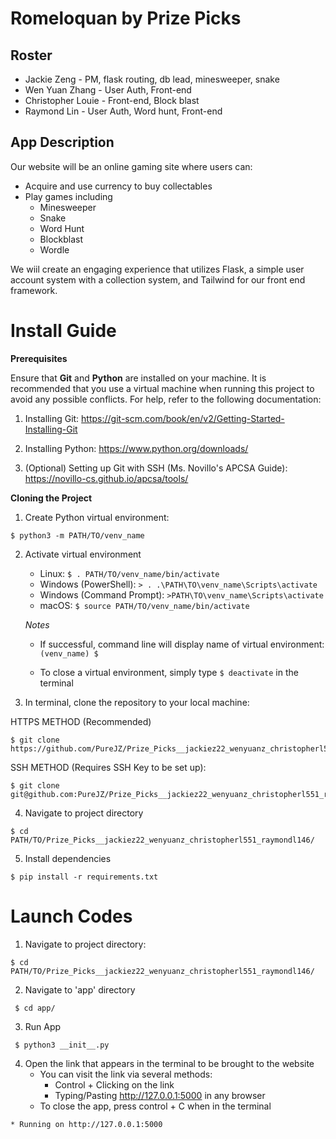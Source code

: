 # Romeloquan by Prize Picks
## Roster
* Jackie Zeng - PM, flask routing, db lead, minesweeper, snake
* Wen Yuan Zhang - User Auth, Front-end
* Christopher Louie -  Front-end, Block blast
* Raymond Lin - User Auth, Word hunt, Front-end

## App Description
Our website will be an online gaming site where users can:
 * Acquire and use currency to buy collectables 
 * Play games including 
    * Minesweeper
    * Snake
    * Word Hunt
    * Blockblast
    * Wordle

We wiil create an engaging experience that utilizes Flask, a simple user account system with a collection system, and Tailwind for our front end framework. 

# Install Guide

**Prerequisites**

Ensure that **Git** and **Python** are installed on your machine. It is recommended that you use a virtual machine when running this project to avoid any possible conflicts. For help, refer to the following documentation:
   1. Installing Git: https://git-scm.com/book/en/v2/Getting-Started-Installing-Git 
   2. Installing Python: https://www.python.org/downloads/ 

   3. (Optional) Setting up Git with SSH (Ms. Novillo's APCSA Guide): https://novillo-cs.github.io/apcsa/tools/ 
         

**Cloning the Project**
1. Create Python virtual environment:

```
$ python3 -m PATH/TO/venv_name
```

2. Activate virtual environment 

   - Linux: `$ . PATH/TO/venv_name/bin/activate`
   - Windows (PowerShell): `> . .\PATH\TO\venv_name\Scripts\activate`
   - Windows (Command Prompt): `>PATH\TO\venv_name\Scripts\activate`
   - macOS: `$ source PATH/TO/venv_name/bin/activate`

   *Notes*

   - If successful, command line will display name of virtual environment: `(venv_name) $ `

   - To close a virtual environment, simply type `$ deactivate` in the terminal


3. In terminal, clone the repository to your local machine: 

HTTPS METHOD (Recommended)

```
$ git clone https://github.com/PureJZ/Prize_Picks__jackiez22_wenyuanz_christopherl551_raymondl146.git  
```

SSH METHOD (Requires SSH Key to be set up):

```
$ git clone git@github.com:PureJZ/Prize_Picks__jackiez22_wenyuanz_christopherl551_raymondl146.git
```

4. Navigate to project directory

```
$ cd PATH/TO/Prize_Picks__jackiez22_wenyuanz_christopherl551_raymondl146/
```

5. Install dependencies

```
$ pip install -r requirements.txt
```
        
# Launch Codes

1. Navigate to project directory:

```
$ cd PATH/TO/Prize_Picks__jackiez22_wenyuanz_christopherl551_raymondl146/
```
 
2. Navigate to 'app' directory

```
 $ cd app/
```

3. Run App

```
 $ python3 __init__.py
```
4. Open the link that appears in the terminal to be brought to the website
    - You can visit the link via several methods:
        - Control + Clicking on the link
        - Typing/Pasting http://127.0.0.1:5000 in any browser
    - To close the app, press control + C when in the terminal

```    
* Running on http://127.0.0.1:5000
``` 
